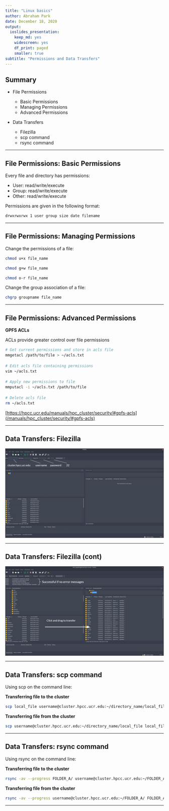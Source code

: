 ```yaml
---
title: "Linux basics"
author: Abraham Park
date: December 18, 2020
output: 
  ioslides_presentation:
    keep_md: yes
    widescreen: yes
    df_print: paged
    smaller: true
subtitle: "Permissions and Data Transfers" 
---
```

<!--
- ioslides manual: 
   https://bookdown.org/yihui/rmarkdown/ioslides-presentation.html

- Compile from command-line
jupyter nbconvert Cluster_Usage.ipynb --to markdown && Rscript -e "rmarkdown::render('Cluster_Usage.md'); knitr::knit('Cluster_Usage.md', tangle=TRUE)"

- Jupyter formats
#jupyter nbextension enable splitcell/splitcell
#jupyter nbconvert HPCC_Intro.ipynb --to slides --reveal-prefix reveal.js
#jupyter nbconvert HPCC_Intro.ipynb --to slides --reveal-prefix "https://cdnjs.cloudflare.com/ajax/libs/reveal.js/3.3.0"
-->

## Summary

* File Permissions
  * Basic Permissions
  * Managing Permissions
  * Advanced Permissions

* Data Transfers
  * Filezilla
  * scp command
  * rsync command
  
<hr style='clear:both;'>

## File Permissions: Basic Permissions

Every file and directory has permissions:

* User: read/write/execute
* Group: read/write/execute
* Other: read/write/execute

Permissions are given in the following format:

```bash
drwxrwxrwx 1 user group size date filename
```

<hr style='clear:both;'>

## File Permissions: Managing Permissions

Change the permissions of a file:

```bash
chmod u+x file_name
```

```bash
chmod g+w file_name
```

```bash
chmod o-r file_name
```

Change the group association of a file:

```bash
chgrp groupname file_name
```

<hr style='clear:both;'>

## File Permissions: Advanced Permissions

__GPFS ACLs__ 

ACLs provide greater control over file permissions

```bash
# Get current permissions and store in acls file
mmgetacl /path/to/file > ~/acls.txt

# Edit acls file containing permissions
vim ~/acls.txt

# Apply new permissions to file
mmputacl -i ~/acls.txt /path/to/file

# Delete acls file
rm ~/acls.txt
```

[https://hpcc.ucr.edu/manuals/hpc_cluster/security/#gpfs-acls](/manuals/hpc_cluster/security/#gpfs-acls)
<hr style='clear:both;'>

## Data Transfers: Filezilla

<img width='900px' src='images/filezilla_empty.png'/>

<hr style='clear:both;'>

## Data Transfers: Filezilla (cont)

<img width='900px' src='images/filezilla_empty1.png'/>

<hr style='clear:both;'>

## Data Transfers: scp command

Using scp on the command line:

__Transferring file to the cluster__
```bash
scp local_file username@cluster.hpcc.ucr.edu:~/directory_name/local_file
```

__Transferring file from the cluster__
```bash
scp username@cluster.hpcc.ucr.edu:~/directory_name/local_file local_file
```

<hr style='clear:both;'>

## Data Transfers: rsync command

Using rsync on the command line:

__Transferring file to the cluster__
```bash
rsync -av --progress FOLDER_A/ username@cluster.hpcc.ucr.edu:~/FOLDER_A/
```

__Transferring file from the cluster__
```bash
rsync -av --progress username@cluster.hpcc.ucr.edu:~/FOLDER_A/ FOLDER_A/
```
<hr style='clear:both;'>

